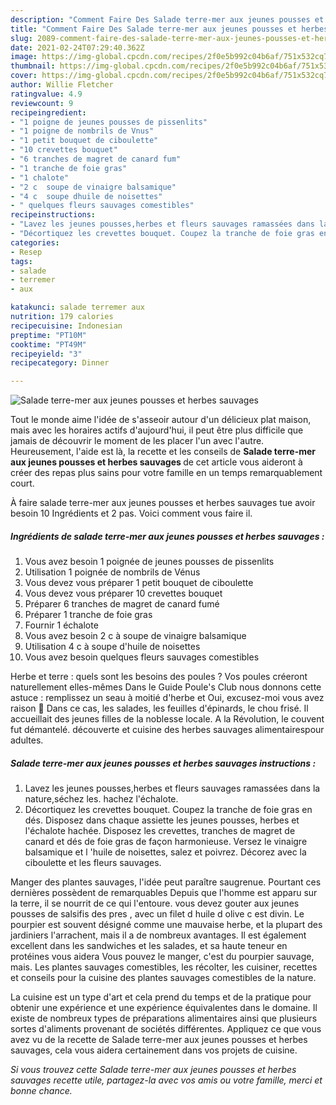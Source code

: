 ```yaml
---
description: "Comment Faire Des Salade terre-mer aux jeunes pousses et herbes sauvages"
title: "Comment Faire Des Salade terre-mer aux jeunes pousses et herbes sauvages"
slug: 2089-comment-faire-des-salade-terre-mer-aux-jeunes-pousses-et-herbes-sauvages
date: 2021-02-24T07:29:40.362Z
image: https://img-global.cpcdn.com/recipes/2f0e5b992c04b6af/751x532cq70/salade-terre-mer-aux-jeunes-pousses-et-herbes-sauvages-photo-principale-de-la-recette.jpg
thumbnail: https://img-global.cpcdn.com/recipes/2f0e5b992c04b6af/751x532cq70/salade-terre-mer-aux-jeunes-pousses-et-herbes-sauvages-photo-principale-de-la-recette.jpg
cover: https://img-global.cpcdn.com/recipes/2f0e5b992c04b6af/751x532cq70/salade-terre-mer-aux-jeunes-pousses-et-herbes-sauvages-photo-principale-de-la-recette.jpg
author: Willie Fletcher
ratingvalue: 4.9
reviewcount: 9
recipeingredient:
- "1 poigne de jeunes pousses de pissenlits"
- "1 poigne de nombrils de Vnus"
- "1 petit bouquet de ciboulette"
- "10 crevettes bouquet"
- "6 tranches de magret de canard fum"
- "1 tranche de foie gras"
- "1 chalote"
- "2 c  soupe de vinaigre balsamique"
- "4 c  soupe dhuile de noisettes"
- " quelques fleurs sauvages comestibles"
recipeinstructions:
- "Lavez les jeunes pousses,herbes et fleurs sauvages ramassées dans la nature,séchez les. hachez l&#39;échalote."
- "Décortiquez les crevettes bouquet. Coupez la tranche de foie gras en dés. Disposez dans chaque assiette les jeunes pousses, herbes et l&#39;échalote hachée. Disposez les crevettes, tranches de magret de canard et dés de foie gras de façon harmonieuse. Versez le vinaigre balsamique et l &#39;huile de noisettes, salez et poivrez. Décorez avec la ciboulette et les fleurs sauvages."
categories:
- Resep
tags:
- salade
- terremer
- aux

katakunci: salade terremer aux 
nutrition: 179 calories
recipecuisine: Indonesian
preptime: "PT10M"
cooktime: "PT49M"
recipeyield: "3"
recipecategory: Dinner

---
```



![Salade terre-mer aux jeunes pousses et herbes sauvages](https://img-global.cpcdn.com/recipes/2f0e5b992c04b6af/751x532cq70/salade-terre-mer-aux-jeunes-pousses-et-herbes-sauvages-photo-principale-de-la-recette.jpg)

Tout le monde aime l'idée de s'asseoir autour d'un délicieux plat maison, mais avec les horaires actifs d'aujourd'hui, il peut être plus difficile que jamais de découvrir le moment de les placer l'un avec l'autre. Heureusement, l'aide est là, la recette et les conseils de <strong> Salade terre-mer aux jeunes pousses et herbes sauvages </strong> de cet article vous aideront à créer des repas plus sains pour votre famille en un temps remarquablement court.

<!--inarticleads1-->

À faire salade terre-mer aux jeunes pousses et herbes sauvages tue avoir besoin 10 Ingrédients et 2 pas. Voici comment vous faire il.

##### Ingrédients de salade terre-mer aux jeunes pousses et herbes sauvages :

1. Vous avez besoin 1 poignée de jeunes pousses de pissenlits
1. Utilisation 1 poignée de nombrils de Vénus
1. Vous devez vous préparer 1 petit bouquet de ciboulette
1. Vous devez vous préparer 10 crevettes bouquet
1. Préparer 6 tranches de magret de canard fumé
1. Préparer 1 tranche de foie gras
1. Fournir 1 échalote
1. Vous avez besoin 2 c à soupe de vinaigre balsamique
1. Utilisation 4 c à soupe d&#39;huile de noisettes
1. Vous avez besoin  quelques fleurs sauvages comestibles


Herbe et terre : quels sont les besoins des poules ? Vos poules créeront naturellement elles-mêmes Dans le Guide Poule&#39;s Club nous donnons cette astuce : remplissez un seau à moitié d&#39;herbe et Oui, excusez-moi vous avez raison 🙂 Dans ce cas, les salades, les feuilles d&#39;épinards, le chou frisé. Il accueillait des jeunes filles de la noblesse locale. A la Révolution, le couvent fut démantelé. découverte et cuisine des herbes sauvages alimentairespour adultes. 

<!--inarticleads2-->

##### Salade terre-mer aux jeunes pousses et herbes sauvages instructions :

1. Lavez les jeunes pousses,herbes et fleurs sauvages ramassées dans la nature,séchez les. hachez l&#39;échalote.
1. Décortiquez les crevettes bouquet. Coupez la tranche de foie gras en dés. Disposez dans chaque assiette les jeunes pousses, herbes et l&#39;échalote hachée. Disposez les crevettes, tranches de magret de canard et dés de foie gras de façon harmonieuse. Versez le vinaigre balsamique et l &#39;huile de noisettes, salez et poivrez. Décorez avec la ciboulette et les fleurs sauvages.


Manger des plantes sauvages, l&#39;idée peut paraître saugrenue. Pourtant ces dernières possèdent de remarquables Depuis que l&#39;homme est apparu sur la terre, il se nourrit de ce qui l&#39;entoure. vous devez gouter aux jeunes pousses de salsifis des pres , avec un filet d huile d olive c est divin. Le pourpier est souvent désigné comme une mauvaise herbe, et la plupart des jardiniers l&#39;arrachent, mais il a de nombreux avantages. Il est également excellent dans les sandwiches et les salades, et sa haute teneur en protéines vous aidera Vous pouvez le manger, c&#39;est du pourpier sauvage, mais. Les plantes sauvages comestibles, les récolter, les cuisiner, recettes et conseils pour la cuisine des plantes sauvages comestibles de la nature. 

<!--inarticleads1-->

<p>
La cuisine est un type d'art et cela prend du temps et de la pratique pour obtenir une expérience et une expérience équivalentes dans le domaine. Il existe de nombreux types de préparations alimentaires ainsi que plusieurs sortes d'aliments provenant de sociétés différentes. Appliquez ce que vous avez vu de la recette de Salade terre-mer aux jeunes pousses et herbes sauvages, cela vous aidera certainement dans vos projets de cuisine.
</p>

<p>
<i>Si vous trouvez cette Salade terre-mer aux jeunes pousses et herbes sauvages recette utile, partagez-la avec vos amis ou votre famille, merci et bonne chance.</i>
</p>

